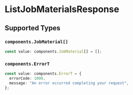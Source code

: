 # ListJobMaterialsResponse


## Supported Types

### `components.JobMaterial[]`

```typescript
const value: components.JobMaterial[] = [];
```

### `components.ErrorT`

```typescript
const value: components.ErrorT = {
  errorCode: 1000,
  message: "An error occurred completing your request",
};
```


